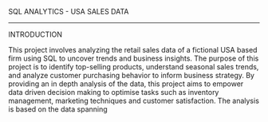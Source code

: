 SQL ANALYTICS - USA SALES DATA

--------------------------------
INTRODUCTION

This project involves analyzing the retail sales data of a fictional USA based firm using SQL to uncover trends and business insights. 
The purpose of this project is to identify top-selling products, understand seasonal sales trends, and analyze customer purchasing behavior to inform business strategy.
By providing an in depth analysis of the data, this project aims to empower data driven decision making to optimise tasks such as inventory management, marketing techniques and customer satisfaction.
The analysis is based on the data spanning 
